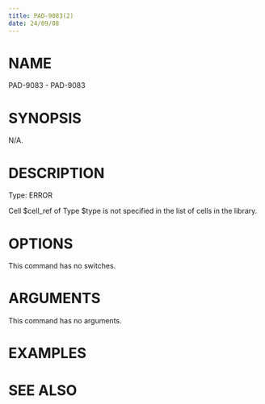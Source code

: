 ```yaml
---
title: PAD-9083(2)
date: 24/09/08
---
```


# NAME

PAD-9083 - PAD-9083

# SYNOPSIS

N/A.

# DESCRIPTION

Type: ERROR

Cell $cell_ref of Type $type is not specified in the list of cells in the library.

# OPTIONS

This command has no switches.

# ARGUMENTS

This command has no arguments.

# EXAMPLES

# SEE ALSO
